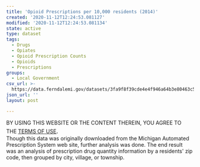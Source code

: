 ```yaml
---
title: 'Opioid Prescriptions per 10,000 residents (2014)'
created: '2020-11-12T12:24:53.081127'
modified: '2020-11-12T12:24:53.081134'
state: active
type: dataset
tags:
  - Drugs
  - Opiates
  - Opioid Prescription Counts
  - Opioids
  - Prescriptions
groups:
  - Local Government
csv_url: >-
  https://data.ferndalemi.gov/datasets/3fa9f8f39cde4e4f946a64b3e80463c5_0.csv?outSR=%7B%22latestWkid%22%3A3857%2C%22wkid%22%3A102100%7D
json_url: ''
layout: post

---
```

BY USING THIS WEBSITE OR THE CONTENT THEREIN, YOU AGREE TO THE <u><a href='https://www.oakgov.com/open-data-terms'>TERMS OF USE</a></u><span style='font-family: &quot;Avenir Next W01&quot;, &quot;Avenir Next W00&quot;, &quot;Avenir Next&quot;, Avenir, &quot;Helvetica Neue&quot;, Helvetica, Arial, sans-serif; font-size: 17px;'>.<br /></span>Though this data was originally downloaded from the Michigan Automated 
Prescription System web site, further analysis was done. The end result 
was an analysis of prescription drug quantity information by a 
residents' zip code, then grouped by city, village, or township.<br /><span style='font-family: &quot;Avenir Next W01&quot;, &quot;Avenir Next W00&quot;, &quot;Avenir Next&quot;, Avenir, &quot;Helvetica Neue&quot;, Helvetica, Arial, sans-serif; font-size: 17px;'></span>
